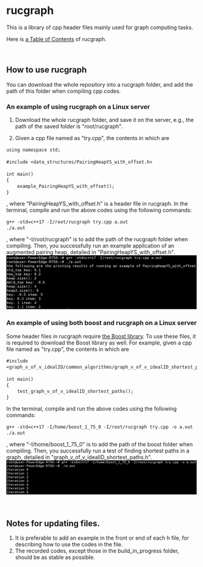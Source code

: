 # rucgraph

This is a library of cpp header files mainly used for graph computing tasks.

Here is [a Table of Contents](assets/Introduction.pdf) of rucgraph.

<br/>



## How to use rucgraph

You can download the whole repository into a rucgraph folder, and add the path of this folder when compiling cpp codes.


### An example of using rucgraph on a Linux server

1. Download the whole rucgraph folder, and save it on the server, e.g., the path of the saved folder is "root/rucgraph".

2. Given a cpp file named as "try.cpp", the contents in which are
```
using namespace std;

#include <data_structures/PairingHeapYS_with_offset.h>

int main()
{
	example_PairingHeapYS_with_offset();
}
```
, where "PairingHeapYS_with_offset.h" is a header file in rucgraph. In the terminal, compile and run the above codes using the following commands:
```
g++ -std=c++17 -I/root/rucgraph try.cpp a.out
./a.out
```
, where "-I/root/rucgraph" is to add the path of the rucgraph folder when compiling. Then, you successfully run an example application of an augmented pairing heap, detailed in "PairingHeapYS_with_offset.h".
![](/assets/images/202212171254231.png)


### An example of using both boost and rucgraph on a Linux server

Some header files in rucgraph require [the Boost library](https://www.boost.org/). To use these files, it is required to download the Boost library as well. For example, given a cpp file named as "try.cpp", the contents in which are
```
#include <graph_v_of_v_idealID/common_algorithms/graph_v_of_v_idealID_shortest_paths.h>

int main()
{
	test_graph_v_of_v_idealID_shortest_paths();
}
```
In the terminal, compile and run the above codes using the following commands:
```
g++ -std=c++17 -I/home/boost_1_75_0 -I/root/rucgraph try.cpp -o a.out
./a.out
```
, where "-I/home/boost_1_75_0" is to add the path of the boost folder when compiling. Then, you successfully run a test of finding shortest paths in a graph, detailed in "graph_v_of_v_idealID_shortest_paths.h".
![](/assets/images/20221217183837.png)

<br/>




## Notes for updating files.

1. It is preferable to add an example in the front or end of each h file, for describing how to use the codes in the file.
2. The recorded codes, except those in the build_in_progress folder, should be as stable as possible.